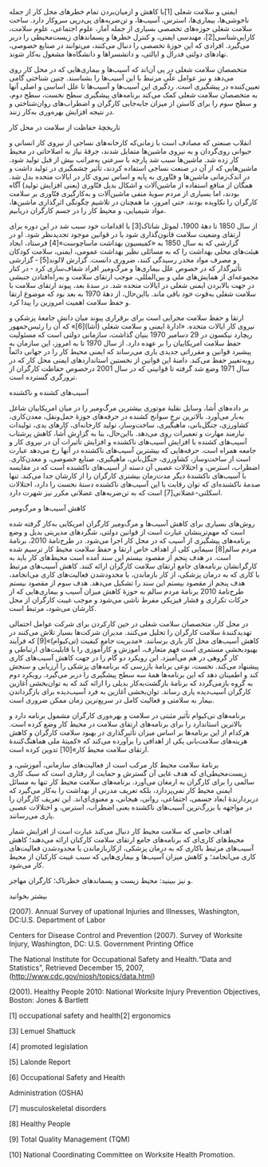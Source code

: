   ایمنی و سلامت شغلی [1]با کاهش و ازمیان‌بردن تمام خطرهای محل کار از جمله ناخوشی‌ها، بیماری‌ها، استرس، آسیب‌ها، و تن‌ضربه‌های پی‌درپی سروکار دارد. ساحت سلامت شغلی حوزه‌های تخصصی بسیاری از جمله آمار، علوم اجتماعی، علوم سلامت، کارایی‌شناسی[2]، مهندسی ایمنی، و کنترل خطرها و پسماندهای زیست‌محیطی را دربر می‌گیرد. افرادی که این حوزهٔ تخصصی را دنبال می‌کنند، می‌توانند در صنایع خصوصی، نهادهای دولتی فدرال و ایالتی، و دانشسراها و دانشگاه‌ها مشغول به‌کار شوند.

 متخصصان سلامت شغلی در پی آن‌اند که آسیب‌ها و بیماری‌هایی که در محل کار روی می‌دهد و نیز عوامل علّی مرتبط با این آسیب‌ها را بشناسند. چنین شناختی گامی تعیین‌کننده در پیشگیری است. ردگیری این آسیب‌ها و آسیب‌ها تا علل اساسی و اصلی آنها به متخصصان سلامت شغلی کمک می‌کند برنامه‌های پیشگیری سطح نخست، سطح دوم، و سطح سوم را برای کاستن از میزان جابه‌جایی کارگران و اضطراب‌های روان‌شناختی و در نتیجه افزایش بهره‌وری به‌کار زنند.

تاریخچهٔ حفاظت از سلامت در محل کار

انقلاب صنعتی که مصادف است با زمانی‌که کارخانه‌های نساجی از نیروی کار انسانی و حیوانی روی‌گردان و به نیروی ماشین‌ها متمایل شدند، جرقۀ نیاز به اصلاحاتی در محیط کار زده شد. ماشین‌ها سبب شد پارچه با سرعتی به‌مراتب بیش از قبل تولید شود. ماشین‌هایی که از آن در صنعت نساجی استفاده کردند، تأثیر چشمگیری در تولید داشت و در اندک‌زمانی ماشین‌ها و فنّاوری به پایه و اساس نیروی کار در ایالات متحده بدل شد. همگان از منافع استفاده از ماشین‌آلات و اشکال بدیل فنّاوری (یعنی افزایش تولید) آگاه بودند، اما بسیاری از مردم سویۀ منفی ماشین‌آلات و به‌کارگیری فنّاوری بر سلامت کارگران را نکاویده بودند. حتی امروز، ما همچنان در تلاشیم چگونگی اثرگذاری ماشین‌ها، مواد شیمیایی، و محیط کار را در جسم کارگران دریابیم.

 از سال 1850 تا دههٔ 1900، لموئل شاتاک[3] با اقدامات خود سبب شد در این دوره برای ارتقای وضعیت سلامت قانون‌گذاری شود یا در قوانین موجود تجدیدنظر شود. او در گزارشی که به سال 1850 به «کمیسیون بهداشت ماساچوست»[4] فرستاد، ایجاد هیئت‌های محلی بهداشت را که به مسائلی نظیر بهداشت عمومی، ایمنی، سلامت کودکان و مصرف مواد مخدر رسیدگی کنند، ضروری دانست. گزارش لالوند[5] ‐ گزارشی تأثیرگذار که در خصوص علل بیمار‌ی‌ها و مرگ‌ومیر افراد شفاف‌سازی کرد ‐ در کنار مجموعه‌ای از همایش‌های ملی و بین‌المللی، موجب ارتقای سلامت و به‌راه‌افتادن جنبشی در جهت بالابردن ایمنی شغلی در ایالات متحده شد. در سدهٔ بعد، پیوند ارتقای سلامت با سلامت شغلی به‌قوت خود باقی ماند. بااین‌حال، از دههٔ 1970 به بعد بود که موضوع ارتقا و حفظ سلامت اهمیت امروزین را پیدا کرد. 

 ارتقا و حفظ سلامت مجرایی است برای برقراری پیوند میان دانش جامعۀ پزشکی و نیروی کار ایالات متحده. «ادارۀ ایمنی و سلامت شغلی (اُشا)[6]» که آن را رئیس‌جمهور ریچارد نیکسون در 29 دسامبر 1970 بنیان گذاشت، سازمانی دولتی است که مسئولیت حفظ سلامت امریکاییان را بر عهده دارد. از سال 1970 تا به امروز، این سازمان به پیشبرد قوانین و مقرراتی جدیدی یاری می‌رساند که ایمنی محیط کار را در جهانی دائماً روبه‌تغییر حفظ می‌کند. دامنۀ این قوانین از نخستین استانداردهای ایمنی محل کار که در سال 1971 وضع شد گرفته تا قوانینی که در سال 2001 درخصوص حفاظت کارگران از ترورگری گسترده است.

 آسیب‌های کشنده و ناکشنده

 بر داده‌های اُشا، وسایل نقلیهٔ موتوری بیشترین مرگ‌و‌میر را در میان امریکاییان شاغل به‌بار می‌آورد. بالاترین نرخ سوانح کشنده در حرفه‌های حوزۀ حمل‌و‌نقل، معدن‌کاری، کشاورزی، جنگل‌بانی، ماهیگیری، ساخت‌وساز، تولید کارخانه‌ای، کارهای یدی، تولیدات نیازمند مهارت و تعمیرات روی می‌دهد. بااین‌حال، بنا به گزارش اُشا، کاهش پرشتاب آسیب‌های کشنده با افزایش آسیب‌های ناکشنده و افزایش تأثیرات آن در نیروی کار و جامعه همراه است. حرفه‌هایی که بیشترین آسیب‌های ناکشنده در آنها رخ می‌دهد عبارت است از ساخت‌وساز، کشاورزی، جنگل‌بانی، ماهیگیری، صنایع خصوصی، و معدن‌کاری. اضطراب، استرس، و اختلالات عصبی آن دسته از آسیب‌های ناکشنده است که در مقایسه با آسیب‌های ناکشندهٔ دیگر مدت‌زمان بیشتری کارگران را از کارشان جدا می‌کند. تنها صدمۀ ناکشنده‌ای که توان رقابت با این آسیب‌های ناکشنده دستۀ نخست را دارد، اختلالات اسکلتی-عضلانی[7] است که به تن‌ضربه‌های عضلانی مکرر نیز شهرت دارد.

 کاهش آسیب‌ها و مرگ‌ومیر

 روش‌های بسیاری برای کاهش آسیب‌ها و مرگ‌و‌میر کارگران امریکایی به‌کار گرفته شده است که مهم‌ترینشان عبارت است از قوانین دولتی، شگردهای مدیریتی بدیل و وضع برنامه‌های پیشگیری از آسیب که در محل کار اجرا می‌شود. در طرح‌نامهٔ 2010، برنامۀ مردم سالم[8] سیمایی کلی از اهداف خاص ارتقا و حفظ سلامت محیط کار ترسیم شده است. در هدف پنجم از مقصود بیستم این سند آمده است محیط‌های کار باید به کارگرانشان برنامه‌های جامع ارتقای سلامت کارگران‌ ارائه کنند. کاهش آسیب‌های مرتبط با کاری که به درمان پزشکی، از کار بازماندن، یا محدودشدن فعالیت‌های کاری می‌انجامد، هدف پنجم از مقصود بیستم این سند را تشکیل می‌دهد. هدف سوم از مقصود بیستم طرح‌نامهٔ 2010 برنامۀ مردم سالم به حوزۀ کاهش میزان آسیب‌ و بیماری‌هایی که از حرکات تکراری و فشار فیزیکی مفرط ناشی می‌شود و موجب غیبت کارگران از محل کارشان می‌شود، مرتبط است.

 در محل کار، متخصصان سلامت شغلی در حین کارکردن برای شرکت عوامل احتمالی تهدیدکنندۀ سلامت کارگران را تحلیل می‌کنند. مدیران شرکت‌ها بسیار تلاش می‌کنند در کاهش آسیب‌های محل کار یاری برسانند. «مدیریت جامع کیفیت (تی‌کیو‌ام)»[9] که فرآیند بهبودبخشی مستمری است فهم متعارف، آموزش و کارآموزی را با قابلیت‌های ارتباطی و کار گروهی در هم می‌آمیزد. این رویکرد دو گام را در جهت کاهش آسیب‌های کاری پیشنهاد می‌کند. نخست، نوعی برنامهٔ بازرسی که برنامه‌های پزشکی را ارزیابی و سنجش کند و اطمینان دهد که این برنامه‌ها همهٔ سه سطح پیشگیری را دربر می‌گیرد. رویکرد دوم به گروه بازمی‌گردد که برنامۀ بازگشت‌به‌کار بدیلی را ارائه کند که به توان‌بخشی آغازین کارگران آسیب‌دیده یاری رساند. توان‌بخشی آغازین به فرد آسیب‌دیده برای بازگرداندن بیمار به سلامتی و فعالیت کامل در سریع‌ترین زمان ممکن ضروری است.

 برنامه‌های تی‌کیو‌ام تأثیر مثبتی در سلامت و بهره‌وری کارگران مشمول برنامه دارد و بالاترین استاندارد را برای برنامه‌های ارتقای سلامت در محیط کار وضع کرده است. هرکدام از این برنامه‌ها بر اساس میزان تأثیرگذاری‌ در بهبود سلامت کارگران و کاهش هزینه‌های سلامت‌بانی یکی از اهدافی را برآورده می‌کند که «کمیتهٔ ملی هماهنگ‌کنندۀ ارتقای سلامت محیط کار»[10] تدوین کرده است. 

برنامهٔ سلامت محیط کار مرکب است از فعالیت‌های سازمانی، آموزشی، و زیست‌محیطی‌ای که هدف غایی آن گسترش و حمایت از رفتاری است که سبک کاری سالمی را برای کارگران به ارمغان می‌آورد. برنامه‌های سلامت محیط کار تنها به مسائل ایمنی محیط کار نمی‌پردازد، بلکه تعریف مدرنی از بهداشت را به‌کار می‌گیرد که دربردارندۀ ابعاد جسمی، اجتماعی، روانی، هیجانی، و معنوی‌ای‌اند. این تعریف کارگران را در مواجهه با بزرگ‌ترین آسیب‌های ناکشنده یعنی اضطراب، استرس، و اختلالات عصبی یاری می‌رسانند.

اهداف خاصی که سلامت محیط کار دنبال می‌کند عبارت است از افزایش شمار محیط‌های کاری‌ای که برنامه‌های جامع ارتقای سلامت کارکنان ارائه می‌دهند؛ کاهش آسیب‌های مرتبط‌ باکاری که به درمان پزشکی، ازکاربازماندن یا محدودشدن فعالیت‌های کاری می‌انجامد؛ و کاهش میزان آسیب‌ها و بیماری‌هایی که سبب غیبت کارکنان از محیط کار می‌شود.

و نیز ببینید: محیط زیست و پسماندهای خطرناک؛ کارگران مهاجر.

بیشتر بخوانید

 (2007). Annual Survey of upational Injuries and Illnesses, Washington, DC:U.S. Department of Labor

Centers for Disease Control and Prevention (2007). Survey of Worksite Injury, Washington, DC: U.S. Government Printing Office

The National Institute for Occupational Safety and Health.“Data and Statistics”, Retrieved December 15, 2007, (http://www.cdc.gov/niosh/topics/data.html)

 (2001). Healthy People 2010: National Worksite Injury Prevention Objectives, Boston: Jones & Bartlett

 [1] occupational safety and health[2] ergonomics

[3] Lemuel Shattuck

[4] promoted legislation

[5] Lalonde Report

[6] Occupational Safety and Health

Administration (OSHA)

[7] musculoskeletal disorders

[8] Healthy People

[9] Total Quality Management (TQM)

[10] National Coordinating Committee on Worksite Health Promotion.

 

 

 

  


 